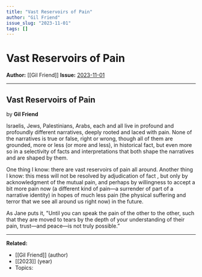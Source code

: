 ```yaml
---
title: "Vast Reservoirs of Pain"
author: "Gil Friend"
issue_slug: "2023-11-01"
tags: []
---
```


# Vast Reservoirs of Pain

**Author:** [[Gil Friend]]
**Issue:** [2023-11-01](https://plex.collectivesensecommons.org/2023-11-01/)

---

## Vast Reservoirs of Pain
by **Gil Friend**

Israelis, Jews, Palestinians, Arabs, each and all live in profound and profoundly different narratives, deeply rooted and laced with pain. None of the narratives is true or false, right or wrong, though all of them are grounded, more or less (or more and less), in historical fact, but even more so in a selectivity of facts and interpretations that both shape the narratives and are shaped by them.

One thing I know: there are vast reservoirs of pain all around. Another thing I know: this mess will not be resolved by adjudication of fact , but only by acknowledgment of the mutual pain, and perhaps by willingness to accept a bit more pain now (a different kind of pain—a surrender of part of a narrative identity) in hopes of much less pain (the physical suffering and terror that we see all around us right now) in the future.

As Jane puts it, "Until you can speak the pain of the other to the other, such that they are moved to tears by the depth of your understanding of their pain, trust—and peace—is not truly possible.”

---

**Related:**
- [[Gil Friend]] (author)
- [[2023]] (year)
- Topics: 

